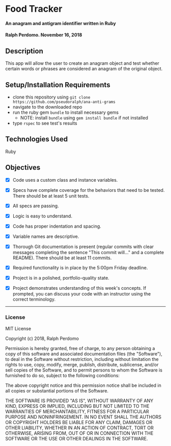 # Food Tracker

#### An anagram and antigram identifier written in Ruby

#### Ralph Perdomo. November 16, 2018

## Description
This app will allow the user to create an anagram object and test whether certain words or phrases are considered an anagram of the original object.

## Setup/Installation Requirements

* clone this repository using `git clone https://github.com/pseudoralph/ana-anti-grams`
* navigate to the downloaded repo
* run the ruby gem `bundle` to install necessary gems
  * NOTE: install `bundle` using `gem install bundle` if not installed
* type `rspec` to see test's results

## Technologies Used

Ruby

## Objectives
- [x] Code uses a custom class and instance variables.

- [x] Specs have complete coverage for the behaviors that need to be tested. There should be at least 5 unit tests.

- [x] All specs are passing.

- [x] Logic is easy to understand.

- [x] Code has proper indentation and spacing.

- [x] Variable names are descriptive.

- [x] Thorough Git documentation is present (regular commits with clear messages completing the sentence "This commit will..." and a complete README). There should be at least 11 commits.

- [x] Required functionality is in place by the 5:00pm Friday deadline.

- [x] Project is in a polished, portfolio-quality state.

- [x] Project demonstrates understanding of this week's concepts. If prompted, you can discuss your code with an instructor using the correct terminology.

---

### License

MIT License

Copyright (c) 2018, Ralph Perdomo

Permission is hereby granted, free of charge, to any person obtaining a copy
of this software and associated documentation files (the "Software"), to deal
in the Software without restriction, including without limitation the rights
to use, copy, modify, merge, publish, distribute, sublicense, and/or sell
copies of the Software, and to permit persons to whom the Software is
furnished to do so, subject to the following conditions:

The above copyright notice and this permission notice shall be included in all
copies or substantial portions of the Software.

THE SOFTWARE IS PROVIDED "AS IS", WITHOUT WARRANTY OF ANY KIND, EXPRESS OR
IMPLIED, INCLUDING BUT NOT LIMITED TO THE WARRANTIES OF MERCHANTABILITY,
FITNESS FOR A PARTICULAR PURPOSE AND NONINFRINGEMENT. IN NO EVENT SHALL THE
AUTHORS OR COPYRIGHT HOLDERS BE LIABLE FOR ANY CLAIM, DAMAGES OR OTHER
LIABILITY, WHETHER IN AN ACTION OF CONTRACT, TORT OR OTHERWISE, ARISING FROM,
OUT OF OR IN CONNECTION WITH THE SOFTWARE OR THE USE OR OTHER DEALINGS IN THE
SOFTWARE.
